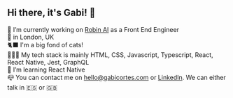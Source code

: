 ## Hi there, it's Gabi! 👋

🔭 I’m currently working on <a href="https://www.robinai.com/">Robin AI</a> as a Front End Engineer<br/>
📍 in London, UK<br/>
🐈‍⬛ I'm a big fond of cats!<br/>
👩🏻‍💻 My tech stack is mainly HTML, CSS, Javascript, Typescript, React, React Native, Jest, GraphQL<br/>
📲 I’m learning React Native<br/>
📪 You can contact me on hello@gabicortes.com or <a href="https://www.linkedin.com/in/gabicortes/">LinkedIn</a>. We can either talk in 🇪🇸 or 🇬🇧
